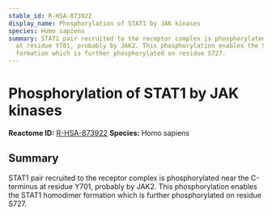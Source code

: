 ```yaml
---
stable_id: R-HSA-873922
display_name: Phosphorylation of STAT1 by JAK kinases
species: Homo sapiens
summary: STAT1 pair recruited to the receptor complex is phosphorylated near the C-terminus
  at residue Y701, probably by JAK2. This phosphorylation enables the STAT1 homodimer
  formation which is further phosphorylated on residue S727.
---
```


# Phosphorylation of STAT1 by JAK kinases
**Reactome ID:** [R-HSA-873922](https://reactome.org/content/detail/R-HSA-873922)
**Species:** Homo sapiens

## Summary

STAT1 pair recruited to the receptor complex is phosphorylated near the C-terminus at residue Y701, probably by JAK2. This phosphorylation enables the STAT1 homodimer formation which is further phosphorylated on residue S727.
